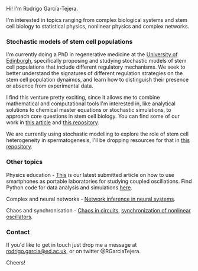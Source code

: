 Hi! I'm Rodrigo García-Tejera. 

I'm interested in topics ranging from complex biological systems and stem cell biology to statistical physics, nonlinear physics and complex networks.  

### Stochastic models of stem cell populations

I'm currently doing a PhD in regenerative medicine at the [University of Edinburgh](https://www.ed.ac.uk/regenerative-medicine/research/linus-schumacher), specifically proposing and studying stochastic models of stem cell populations that include different regulatory mechanisms. We seek to better understand the signatures of different regulation strategies on the stem cell population dynaimcs, and learn how to distinguish their presence or absence from experimental data. 

I find this venture pretty exciting, since it allows me to combine mathematical and computational tools I'm interested in, like analytical solutions to chemical master equations or stochastic simulations, to approach core questions in stem cell biology. You can find some of our work in [this article](https://royalsocietypublishing.org/doi/10.1098/rspa.2022.0376) and [this repository](https://github.com/RodrigoGarciaTejera/vBD_simulations).

We are currently using stochastic modelling to explore the role of stem cell heterogeneity in spermatogenesis, I'll be dropping resources for that in [this repository](https://github.com/RodrigoGarciaTejera/SpermStem). 

### Other topics
Physics education - [This]([https://arxiv.org/abs/2212.06949](https://pubs.aip.org/aapt/ajp/article/91/11/873/2917275/Coupled-oscillations-of-the-Wilberforce-pendulum)) is our latest submitted article on how to use smartphones as  portable laboratories for studying coupled oscillations. Find Python code for data analysis and simulations [here](https://github.com/RodrigoGarciaTejera/WilberforcePendulum). 

Complex and neural networks - [Network inference in neural systems](https://www.nature.com/articles/s41598-020-59198-7). 

Chaos and synchronisation -  [Chaos in circuits](https://www.sciencedirect.com/science/article/abs/pii/S0960077913000672), [synchronization of nonlinear oscillators](https://link.springer.com/article/10.1140/epjst/e2014-02295-6).

### Contact
If you'd like to get in touch just drop me a message at rodrigo.garcia@ed.ac.uk, or on twitter @RGarciaTejera. 

Cheers! 

<!---     , where we propose a model (vBD) that describes stem cell dynamics when they are competing for access to a limited space, and we solve analytically its corresponding chemical master equation. The corresponding [repository](..RodrigoGarciaTejera/vBD_simulations) has Matlab code with a class designed to deal with the chemical reaction network, calculating hitting times, doing stochastic simulations, etc., and another class to deal with the system-size expansion.          --> 
  




<!--- - 👋 Hi, I’m @RodrigoGarciaTejera
- 👀 I’m interested in ...
- 🌱 I’m currently learning ...
- 💞️ I’m looking to collaborate on ...
- 📫 How to reach me ... --->

<!---
RodrigoGarciaTejera/RodrigoGarciaTejera is a ✨ special ✨ repository because its `README.md` (this file) appears on your GitHub profile.
You can click the Preview link to take a look at your changes.
--->
